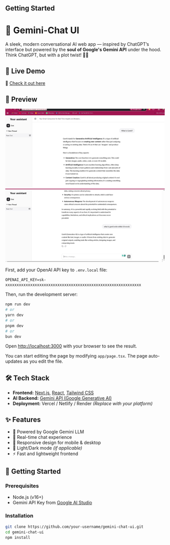 
## Getting Started


# 💬 Gemini-Chat UI

A sleek, modern conversational AI web app — inspired by ChatGPT’s interface but powered by the **soul of Google's Gemini API** under the hood. Think ChatGPT, but with a plot twist! 🤖✨

## 🚀 Live Demo

🔗 [Check it out here](https://query-sense-ai-model-1p1b.vercel.app/)

## 📸 Preview

![](Chat-Model-preview1.JPG)
![](Chat-Model-preview2.JPG)

First, add your OpenAI API key to `.env.local` file:

```
OPENAI_API_KEY=sk-xxxxxxxxxxxxxxxxxxxxxxxxxxxxxxxxxxxxxxxxxxxxxxxxxxxxxxxxxxxx
```

Then, run the development server:

```bash
npm run dev
# or
yarn dev
# or
pnpm dev
# or
bun dev
```

Open [http://localhost:3000](http://localhost:3000) with your browser to see the result.

You can start editing the page by modifying `app/page.tsx`. The page auto-updates as you edit the file.



## 🛠️ Tech Stack

- **Frontend:** [Next.js](https://nextjs.org/), [React](https://reactjs.org/), [Tailwind CSS](https://tailwindcss.com/)
- **AI Backend:** [Gemini API (Google Generative AI)](https://ai.google.dev/)
- **Deployment:** Vercel / Netlify / Render *(Replace with your platform)*

## ✨ Features

- 🧠 Powered by Google Gemini LLM
- 💬 Real-time chat experience
- 📱 Responsive design for mobile & desktop
- 🌙 Light/Dark mode *(if applicable)*
- ⚡ Fast and lightweight frontend

## 🔧 Getting Started

### Prerequisites

- Node.js (v16+)
- Gemini API Key from [Google AI Studio](https://makersuite.google.com/app)

### Installation

```bash
git clone https://github.com/your-username/gemini-chat-ui.git
cd gemini-chat-ui
npm install

